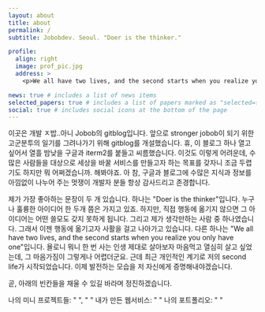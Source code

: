 ```yaml
---
layout: about
title: about
permalink: /
subtitle: Jobobdev. Seoul. "Doer is the thinker."

profile:
  align: right
  image: prof_pic.jpg
  address: >
    <p>We all have two lives, and the second starts when you realize you only have one.</p>

news: true # includes a list of news items
selected_papers: true # includes a list of papers marked as "selected={true}"
social: true # includes social icons at the bottom of the page
---
```


이곳은 개발 ㅈ밥..아니 Jobob의 gitblog입니다. 앞으로 stronger jobob이 되기 위한 고군분투의 일기를 그려나가기 위해 gitblog를 개설했습니다. 휴, 이 블로그 하나 열고싶어서 열흘 밤낮을 구글과 iterm2를 붙들고 씨름했습니다. 이것도 이렇게 어려운데, 수많은 사람들을 대상으로 세상을 바꿀 서비스를 만들고자 하는 목표를 갖자니 조금 두렵기도 하지만 뭐 어쩌겠습니까. 해봐야죠. 아 참, 구글과 블로그에 수많은 지식과 정보를 아낌없이 나누어 주는 멋쟁이 개발자 분들 항상 감사드리고 존경합니다.

제가 가장 좋아하는 문장이 두 개 있습니다.
하나는 "Doer is the thinker"입니다. 누구나 훌륭한 아이디어 한 두개 쯤은 가지고 있죠. 하지만, 직접 행동에 옮기지 않으면 그 아이디어는 어떤 쓸모도 갖지 못하게 됩니다. 그리고 제가 생각만하는 사람 중 하나였습니다. 그래서 이젠 행동에 옮기고자 사활을 걸고 나아가고 있습니다.
다른 하나는 "We all have two lives, and the second starts when you realize you only have one"입니다. 욜로니 뭐니 한 번 사는 인생 제대로 살아보자 마음먹고 열심히 살고 싶었는데, 그 마음가짐이 그렇게나 어렵더군요. 근데 최근 개인적인 계기로 저의 second life가 시작되었습니다. 이제 발전하는 모습을 저 자신에게 증명해내야겠습니다.

곧, 아래의 빈칸들을 채울 수 있길 바라며 정진하겠습니다.

나의 미니 프로젝트들: " ", " "
내가 만든 웹서비스: " "
나의 포트폴리오: " "
